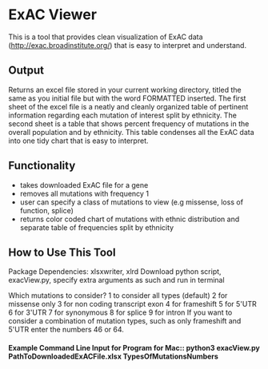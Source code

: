 # ExAC Viewer

This is a tool that provides clean visualization of ExAC data (http://exac.broadinstitute.org/) that is easy to interpret and understand.

## Output

Returns an excel file stored in your current working directory, titled the same as you initial file but with the word FORMATTED inserted. The first sheet of the excel file is a neatly and cleanly organized table of pertinent information regarding each mutation of interest split by ethnicity. The second sheet is a table that shows percent frequency of mutations in the overall population and by ethnicity. This table condenses all the ExAC data into one tidy chart that is easy to interpret. 

## Functionality

- takes downloaded ExAC file for a gene
- removes all mutations with frequency 1
- user can specify a class of mutations to view (e.g missense, loss of function, splice)
- returns color coded chart of mutations with ethnic distribution and separate table of frequencies split by ethnicity

## How to Use This Tool

Package Dependencies: xlsxwriter, xlrd
Download python script, exacView.py, specify extra arguments as such and run in terminal


Which mutations to consider? 
1 to consider all types (default)
2 for missense only
3 for non coding transcript exon
4 for frameshift
5 for 5'UTR
6 for 3'UTR
7 for synonymous
8 for splice
9 for intron
If you want to consider a combination of mutation types, such as only frameshift and 5'UTR enter the numbers 46 or 64. 

#### Example Command Line Input for Program for Mac:: python3 exacView.py PathToDownloadedExACFile.xlsx TypesOfMutationsNumbers
